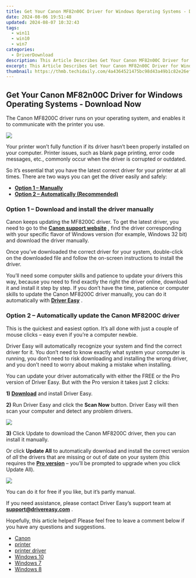 ```yaml
---
title: Get Your Canon MF82n00C Driver for Windows Operating Systems - Download Now
date: 2024-08-06 19:51:48
updated: 2024-08-07 10:32:43
tags:
  - win11
  - win10
  - win7
categories:
  - DriverDownload
description: This Article Describes Get Your Canon MF82n00C Driver for Windows Operating Systems - Download Now
excerpt: This Article Describes Get Your Canon MF82n00C Driver for Windows Operating Systems - Download Now
thumbnail: https://thmb.techidaily.com/4a4364521475bc98d43a49b1c82e26ef445f3c795924721c63fb3c06810bfd5f.jpg
---
```


## Get Your Canon MF82n00C Driver for Windows Operating Systems - Download Now

The Canon MF8200C driver runs on your operating system, and enables it to communicate with the printer you use.

![](https://images.drivereasy.com/wp-content/uploads/2019/11/2019-11-27_17-52-41.jpg)

 Your printer won’t fully function if its driver hasn’t been properly installed on your computer. Printer issues, such as blank page printing, error code messages, etc., commonly occur when the driver is corrupted or outdated.

 So it’s essential that you have the latest correct driver for your printer at all times. There are two ways you can get the driver easily and safely:

* **[Option 1 – Manually](https://tools.techidaily.com/drivereasy/download/)**
* **[Option 2 – Automatically (Recommended)](https://www.drivereasy.com/knowledge/canon-mf8200c-driver-download-for-windows-7-8-10/#b)**

### **Option 1 – Download and install the driver manually**

 Canon keeps updating the MF8200C driver. To get the latest driver, you need to go to the **[Canon support website](https://www.canon-europe.com/support/)**  , find the driver corresponding with your specific flavor of Windows version (for example, Windows 32 bit) and download the driver manually.

 Once you’ve downloaded the correct driver for your system, double-click on the downloaded file and follow the on-screen instructions to install the driver.

 You’ll need some computer skills and patience to update your drivers this way, because you need to find exactly the right the driver online, download it and install it step by step. If you don’t have the time, patience or computer skills to update the Canon MF8200C driver manually, you can do it automatically with **[Driver Easy](https://tools.techidaily.com/drivereasy/download/)**  .

### **Option 2 – Automatically update**  the Canon MF8200C driver

 This is the quickest and easiest option. It’s all done with just a couple of mouse clicks – easy even if you’re a computer newbie.

 Driver Easy will automatically recognize your system and find the correct driver for it. You don’t need to know exactly what system your computer is running, you don’t need to risk downloading and installing the wrong driver, and you don’t need to worry about making a mistake when installing.

 You can update your driver automatically with either the FREE or the Pro version of Driver Easy. But with the Pro version it takes just 2 clicks:

 **1)[](https://tools.techidaily.com/drivereasy/download/) [Download](https://tools.techidaily.com/drivereasy/download/)**  and install Driver Easy.

**2)** Run Driver Easy and click the **Scan Now** button. Driver Easy will then scan your computer and detect any problem drivers.

![](https://images.drivereasy.com/wp-content/uploads/2019/11/2019-11-27_17-53-47.jpg)

**3)**  Click Update to download the Canon MF8200C driver, then you can install it manually.

 Or click **Update All** to automatically download and install the correct version of _all_ the drivers that are missing or out of date on your system (this requires the **[Pro version](https://tools.techidaily.com/drivereasy/download/)** [](https://tools.techidaily.com/drivereasy/download/) – you’ll be prompted to upgrade when you click Update All).

![](https://images.drivereasy.com/wp-content/uploads/2019/11/2019-11-27_17-53-56.jpg)

 You can do it for free if you like, but it’s partly manual.

 If you need assistance, please contact Driver Easy’s support team at [**support@drivereasy.com**](https://tools.techidaily.com/drivereasy/download/) .

 Hopefully, this article helped! Please feel free to leave a comment below if you have any questions and suggestions.

* [Canon](https://tools.techidaily.com/drivereasy/download/)
* [printer](https://tools.techidaily.com/drivereasy/download/)
* [printer driver](https://tools.techidaily.com/drivereasy/download/)
* [Windows 10](https://tools.techidaily.com/drivereasy/download/)
* [Windows 7](https://tools.techidaily.com/drivereasy/download/)
* [Windows 8](https://tools.techidaily.com/drivereasy/download/)

<ins class="adsbygoogle"
     style="display:block"
     data-ad-format="autorelaxed"
     data-ad-client="ca-pub-7571918770474297"
     data-ad-slot="1223367746"></ins>



<ins class="adsbygoogle"
     style="display:block"
     data-ad-client="ca-pub-7571918770474297"
     data-ad-slot="8358498916"
     data-ad-format="auto"
     data-full-width-responsive="true"></ins>
